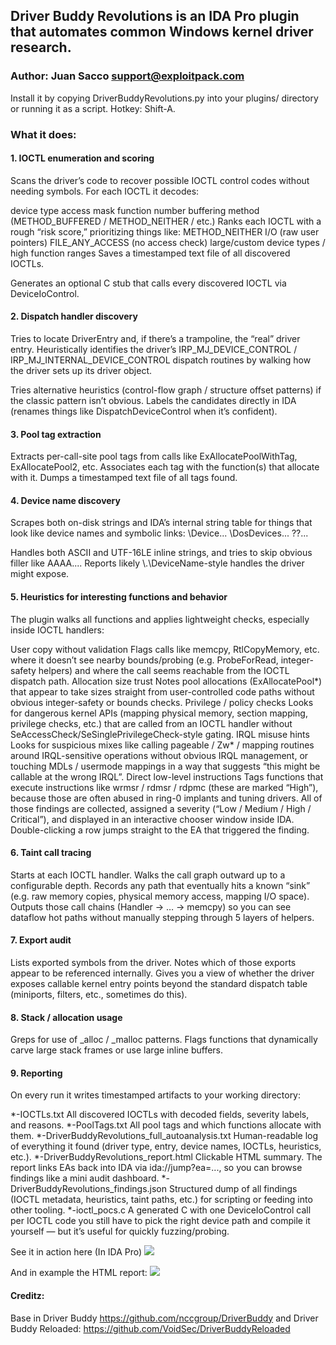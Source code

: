 ## Driver Buddy Revolutions is an IDA Pro plugin that automates common Windows kernel driver research. 
### Author: Juan Sacco <support@exploitpack.com>

Install it by copying DriverBuddyRevolutions.py into your plugins/ directory or running it as a script. 
Hotkey: Shift-A.

### What it does:
#### 1. IOCTL enumeration and scoring

Scans the driver’s code to recover possible IOCTL control codes without needing symbols.
For each IOCTL it decodes:

device type
access mask
function number
buffering method (METHOD_BUFFERED / METHOD_NEITHER / etc.)
Ranks each IOCTL with a rough “risk score,” prioritizing things like:
METHOD_NEITHER I/O (raw user pointers)
FILE_ANY_ACCESS (no access check)
large/custom device types / high function ranges
Saves a timestamped text file of all discovered IOCTLs.

Generates an optional C stub that calls every discovered IOCTL via DeviceIoControl.

#### 2. Dispatch handler discovery

Tries to locate DriverEntry and, if there’s a trampoline, the “real” driver entry.
Heuristically identifies the driver’s IRP_MJ_DEVICE_CONTROL / IRP_MJ_INTERNAL_DEVICE_CONTROL dispatch routines by walking how the driver sets up its driver object.

Tries alternative heuristics (control-flow graph / structure offset patterns) if the classic pattern isn’t obvious.
Labels the candidates directly in IDA (renames things like DispatchDeviceControl when it’s confident).

#### 3. Pool tag extraction

Extracts per-call-site pool tags from calls like ExAllocatePoolWithTag, ExAllocatePool2, etc.
Associates each tag with the function(s) that allocate with it.
Dumps a timestamped text file of all tags found.

#### 4. Device name discovery

Scrapes both on-disk strings and IDA’s internal string table for things that look like device names and symbolic links:
\Device\...
\DosDevices\...
\??\...

Handles both ASCII and UTF-16LE inline strings, and tries to skip obvious filler like AAAA....
Reports likely \\.\DeviceName-style handles the driver might expose.

#### 5. Heuristics for interesting functions and behavior

The plugin walks all functions and applies lightweight checks, especially inside IOCTL handlers:

User copy without validation
Flags calls like memcpy, RtlCopyMemory, etc. where it doesn’t see nearby bounds/probing (e.g. ProbeForRead, integer-safety helpers) and where the call seems reachable from the IOCTL dispatch path.
Allocation size trust
Notes pool allocations (ExAllocatePool*) that appear to take sizes straight from user-controlled code paths without obvious integer-safety or bounds checks.
Privilege / policy checks
Looks for dangerous kernel APIs (mapping physical memory, section mapping, privilege checks, etc.) that are called from an IOCTL handler without SeAccessCheck/SeSinglePrivilegeCheck-style gating.
IRQL misuse hints
Looks for suspicious mixes like calling pageable / Zw* / mapping routines around IRQL-sensitive operations without obvious IRQL management, or touching MDLs / usermode mappings in a way that suggests “this might be callable at the wrong IRQL”.
Direct low-level instructions
Tags functions that execute instructions like wrmsr / rdmsr / rdpmc (these are marked “High”), because those are often abused in ring-0 implants and tuning drivers.
All of those findings are collected, assigned a severity (“Low / Medium / High / Critical”), and displayed in an interactive chooser window inside IDA. Double-clicking a row jumps straight to the EA that triggered the finding.

#### 6. Taint call tracing

Starts at each IOCTL handler.
Walks the call graph outward up to a configurable depth.
Records any path that eventually hits a known “sink” (e.g. raw memory copies, physical memory access, mapping I/O space).
Outputs those call chains (Handler → … → memcpy) so you can see dataflow hot paths without manually stepping through 5 layers of helpers.

#### 7. Export audit

Lists exported symbols from the driver.
Notes which of those exports appear to be referenced internally.
Gives you a view of whether the driver exposes callable kernel entry points beyond the standard dispatch table (miniports, filters, etc., sometimes do this).

#### 8. Stack / allocation usage

Greps for use of _alloc / _malloc patterns.
Flags functions that dynamically carve large stack frames or use large inline buffers.

#### 9. Reporting

On every run it writes timestamped artifacts to your working directory:

*-IOCTLs.txt
All discovered IOCTLs with decoded fields, severity labels, and reasons.
*-PoolTags.txt
All pool tags and which functions allocate with them.
*-DriverBuddyRevolutions_full_autoanalysis.txt
Human-readable log of everything it found (driver type, entry, device names, IOCTLs, heuristics, etc.).
*-DriverBuddyRevolutions_report.html
Clickable HTML summary. The report links EAs back into IDA via ida://jump?ea=..., so you can browse findings like a mini audit dashboard.
*-DriverBuddyRevolutions_findings.json
Structured dump of all findings (IOCTL metadata, heuristics, taint paths, etc.) for scripting or feeding into other tooling.
*-ioctl_pocs.c
A generated C with one DeviceIoControl call per IOCTL code you still have to pick the right device path and compile it yourself — but it’s useful for quickly fuzzing/probing.

See it in action here (In IDA Pro)
<img src="https://i.imgur.com/U2ULhwD.png">

And in example the HTML report:
<img src="https://i.imgur.com/Hsx54Xn.png">


#### Creditz:
Base in Driver Buddy https://github.com/nccgroup/DriverBuddy and Driver Buddy Reloaded: https://github.com/VoidSec/DriverBuddyReloaded
